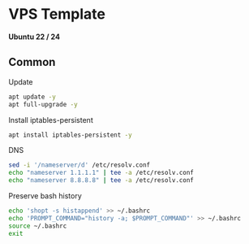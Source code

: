 # VPS Template

**Ubuntu 22 / 24**

## Common

Update

```bash
apt update -y
apt full-upgrade -y
```

Install iptables-persistent

```bash
apt install iptables-persistent -y
```

DNS

```bash
sed -i '/nameserver/d' /etc/resolv.conf
echo "nameserver 1.1.1.1" | tee -a /etc/resolv.conf
echo "nameserver 8.8.8.8" | tee -a /etc/resolv.conf
```

Preserve bash history

```bash
echo 'shopt -s histappend' >> ~/.bashrc
echo 'PROMPT_COMMAND="history -a; $PROMPT_COMMAND"' >> ~/.bashrc
source ~/.bashrc
exit
```